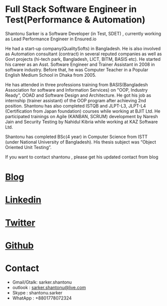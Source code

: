 # Full Stack Software Engineer in Test(Performance & Automation)

Shantonu Sarker is a Software Developer (in Test, SDET) , currently working as Lead Performance Engineer in Ensured.io

He had a start-up company(QualitySofts) in Bangladesh. He is also involved as Automation consultant (contract) in several reputed companies as well as Govt projects (hi-tech park, Bangladesh, LICT, BITM, BASIS etc). He started his career as an Asst. Software Engineer and Trainer Assistant in 2008 in software industry. Before that, he was Computer Teacher in a Popular English Medium School in Dhaka from 2005.

He has attended in three professions training from BASIS(Bangladesh Association for software and Information Services) on "OOP, Industry Ready", OOAD and Software Design and Architecture. He got his job as internship (trainer assistant) of the OOP program after achieving 2nd position. Shantonu has also completed ISTQB and JLPT-L3, JLPT-L4 (Certification from Japan foundation) courses while working at BJIT Ltd. He participated trainings on Agile (KANBAN, SCRUM) development by Naresh Jain and Security Testing by Nahidul Kibria while working at KAZ Software Ltd.

Shantonu has completed BSc(4 year) in Computer Science from ISTT (under National University of Bangladesh). His thesis subject was “Object Oriented Unit Testing”.

If you want to contact shantonu , please get his updated contact from blog

# [Blog](https://shantonusarker.blogspot.com/)

# [Linkedin](https://www.linkedin.com/in/shantonusarker/)

# [Twitter](https://twitter.com/sarkershantonu)

# [Github](https://github.com/sarkershantonu)

# Contact 
- Gmail/Gtalk: sarker.shantonu
- outlook : sarker.shantonu@live.com
- Skype : shantonu.sarker
- WhatApp : +8801778072324


